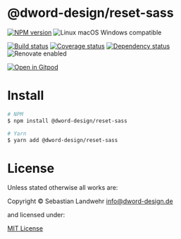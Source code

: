 <!-- TITLE/ -->
# @dword-design/reset-sass
<!-- /TITLE -->

<!-- BADGES/ -->
[![NPM version](https://img.shields.io/npm/v/@dword-design/reset-sass.svg)](https://npmjs.org/package/@dword-design/reset-sass)
![Linux macOS Windows compatible](https://img.shields.io/badge/os-linux%20%7C%C2%A0macos%20%7C%C2%A0windows-blue)

[![Build status](https://img.shields.io/github/workflow/status/dword-design/reset-sass/build)](https://github.com/dword-design/reset-sass/actions)
[![Coverage status](https://img.shields.io/coveralls/dword-design/reset-sass)](https://coveralls.io/github/dword-design/reset-sass)
[![Dependency status](https://img.shields.io/david/dword-design/reset-sass)](https://david-dm.org/dword-design/reset-sass)
![Renovate enabled](https://img.shields.io/badge/renovate-enabled-brightgreen)

[![Open in Gitpod](https://gitpod.io/button/open-in-gitpod.svg)](https://gitpod.io/#https://github.com/dword-design/reset-sass)
<!-- /BADGES -->

<!-- DESCRIPTION/ -->

<!-- /DESCRIPTION -->

<!-- INSTALL/ -->
# Install

```bash
# NPM
$ npm install @dword-design/reset-sass

# Yarn
$ yarn add @dword-design/reset-sass
```
<!-- /INSTALL -->

<!-- LICENSE/ -->
# License

Unless stated otherwise all works are:

Copyright &copy; Sebastian Landwehr <info@dword-design.de>

and licensed under:

[MIT License](https://opensource.org/licenses/MIT)
<!-- /LICENSE -->

